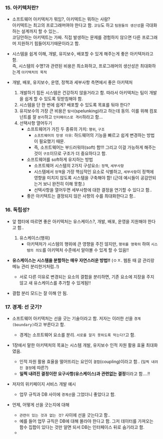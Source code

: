 ### 15. 아키텍처란?
- 소프트웨어 아키텍처가 뭐임?, 아키텍트는 뭐하는 사람? <br/>
  아키텍트는 최고의 프로그래머여야 한다고 함. `코딩`도 하고 `팀원들의 생산성`을 극대화하는 설계까지 할 수 있는.. <br/> 
  코딩안하는 아키텍트는 가짜. 직접 발생하는 문제를 경험하지 않으면 다른 프로그래머 지원하기 힘들어지기때문이라고 함.  

- 시스템을 쉽게 이해, 개발, 유지보수, 배포할 수 있게 해주는게 좋은 아키텍처라고 함. <br/>
  즉, 시스템의 수명?과 관련된 비용은 최소화하고, 프로그래머의 생산성은 최대화하는게 `아키텍처의 목적`

- 개발, 배포, 유지보수, 운영, 정책과 세부사항 측면에서 좋은 아키텍처
  1. 개발하기 힘든 시스템은 건강하지 않을거라고 함. 따라서 아키텍처는 팀이 개발을 쉽게 할 수 있도록 뒷받침해야 함.
  2. 시스템을 단 한 번에 쉽게? 배포할 수 있도록 목표를 둬야 한다?
  3. 유지보수의 가장 큰 비용은 `탐사`(spelunking)라고 하는데 동의. 이를 위해 컴포넌트를 잘 `분리`하고 `인터페이스로 격리`하라고 함...
  4. 선택사항 열어두기
     - 소프트웨어가 가진 두 종류의 가치: `행위`, `구조`
       - `소프트웨어의 탄생 이유`: 하드웨어의 기능을 빠르고 쉽게 변경하는 방법이 필요했기 때문.
       - 즉, 소프트웨어는 부드러워야(soft) 함!!! 그리고 이걸 가능하게 해주는 것이 `구조`이므로 구조가 더 중요하다고 함.
     - 소프트웨어를 soft하게 유지하는 방법
       - 소프트웨어 시스템의 2가지 구성요소: `정책`, `세부사항`
       - 시스템에서 `정책`을 가장 핵심적인 요소로 식별하고, `세부사항`이 정책에 영향을 미치지 않도록 시스템을 구축해야 함! (근데 예시들이 공감안되는거 보니 완전히 이해 못함.)
       - 선택사항을 열어두면 세부사항에 대한 결정을 연기할 수 있다고 함..
     - 좋은 아키텍트는 결정되지 않은 사항의 수를 최대화한다고 함..


### 16. 독립성?
- 앞 챕터에 따르면 좋은 아키텍처는 유스케이스?, 개발, 배포, 운영을 지원해야 한다고 함..
  1. 유스케이스(행위)
     - 아키텍처가 시스템의 행위에 큰 영향을 주진 않지만, `행위를 명확히` 하여 `시스템의 의도`를 아키텍처 수준에서 알아볼 수 있게 할 수 있음!!

- **유스케이스는 시스템을 분할하는 매우 자연스러운 방법!!** (ㅇㅈ. 웹툰 때 글 관리랑 메뉴 관리 분리한거처럼..!)
  - 서로 다른 이유로 변경되는 요소의 결합을 분리하면, 기존 요소에 지장을 주지 않고 새 유스케이스를 추가할 수 있게됨!!

- 결합 분리 모드는 잘 이해 안 됨.
  
### 17. 경계: 선 긋기?
- 소프트웨어 아키텍처는 선을 긋는 기술이라고 함. 저자는 이러한 선을 `경계(boundary)`라고 부른다고 함.
  - 경계는 소프트웨어 요소를 분리. `서로를 알지 못하도록 막는다?`고 함.
- 1장에서 말한 아키텍처의 목표는 시스템 개발, 유지보수 인적 자원 활용 효율 최대화였음.
  - 인적 자원 활용 효율을 떨어뜨리는 요인이 `결합`(coupling)이라고 함.. (`일찍 내려진 결정`에 따른?)
  - **일찍 내려진 결정이란 요구사항(유스케이스)과 관련없는 결정**이라고 함....!!

- 저자의 위키페이지 서비스 개발 예시
  - 업무 규칙과 DB 사이에 `경계선`을 그었더니 좋았다고 함.

- 언제, 어떻게 선을 긋는지에 대해
  - `관련이 있는 것과 없는 것?` 사이에 선을 긋는다고 함..
  - 예를 들어 업무 규칙은 DB에 대해 몰라야 한다고 함. 그저 데이터를 가져오는 함수 집합이 있다는 것만 알면 되서 DB는 인터페이스 뒤로 숨기라고 함.
  - 
